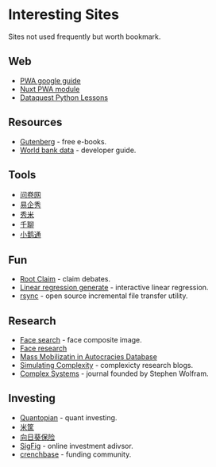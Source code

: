 # Interesting Sites

Sites not used frequently but worth bookmark.

## Web

* [PWA google guide](https://developers.google.com/web/progressive-web-apps/)
* [Nuxt PWA module](https://pwa.nuxtjs.org/modules/workbox)
* [Dataquest Python Lessons](https://www.dataquest.io/m/1/python-basics)

## Resources

* [Gutenberg](http://www.gutenberg.org/) - free e-books.
* [World bank data](https://datahelpdesk.worldbank.org/knowledgebase/articles/889386-developer-information-overview) - developer guide.

## Tools

* [问卷网](https://www.wenjuan.net)
* [易企秀](http://www.eqxiu.com/)
* [秀米](https://xiumi.us/#/)
* [千聊](http://www.qlchat.com/)
* [小鹅通](https://admin.xiaoe-tech.com/login_page#/account)

## Fun

* [Root Claim](https://www.rootclaim.com/) - claim debates.
* [Linear regression generate](https://beta.observablehq.com/@tmcw/bring-your-own-doodles-linear-regression) - interactive linear regression.
* [rsync](https://rsync.samba.org/) - open source incremental file transfer utility.

## Research

* [Face search](http://faceresearch.org/demos/average) - face composite image.
* [Face research](http://users.aber.ac.uk/bpt/jpsychomorph/)
* [Mass Mobilizatin in Autocracies Database](https://mmadatabase.org/use/code-examples/)
* [Simulating Complexity](https://simulatingcomplexity.wordpress.com/) - complexicty research blogs.
* [Complex Systems](https://www.complex-systems.com/) - journal founded by Stephen Wolfram.


## Investing

* [Quantopian](https://www.quantopian.com/home) - quant investing.
* [米筐](https://www.ricequant.com/?f=n)
* [向日葵保险](https://www.xiangrikui.com/)
* [SigFig](https://www.sigfig.com/site/#/home/am) - online investment adivsor.
* [crenchbase](https://www.crunchbase.com/#/home/index) - funding community.
